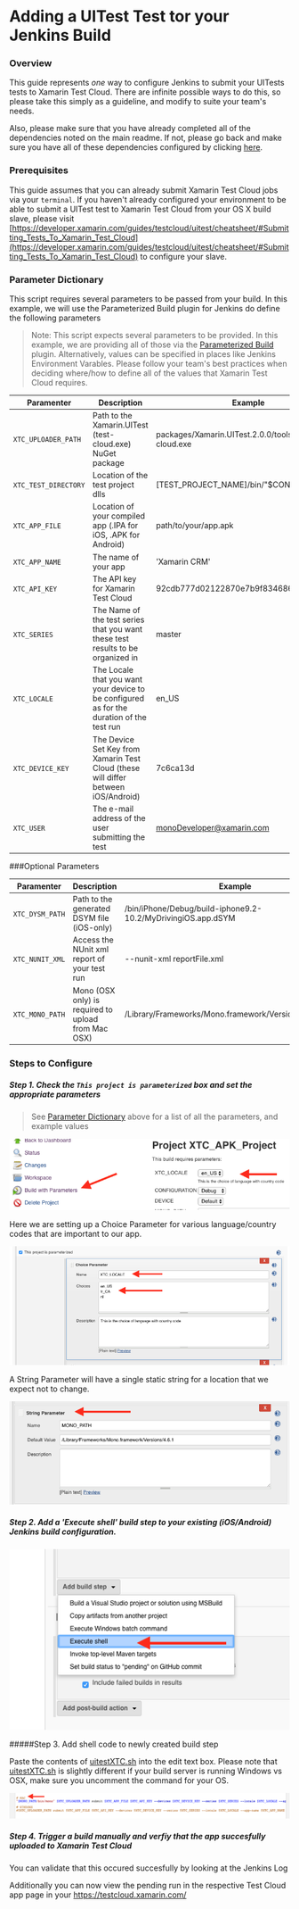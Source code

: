# Adding a UITest Test tor your Jenkins Build

### Overview

This guide represents _one_ way to configure Jenkins to submit your UITests tests to Xamarin Test Cloud.  There are infinite possible ways to do this, so please take this simply as a guideline, and modify to suite your team's needs.

Also, please make sure that you have already completed all of the dependencies noted on the main readme.  If not, please go back and make sure you have all of these dependencies configured by clicking [here](../README.md#notes).


### Prerequisites

This guide assumes that you can already submit Xamarin Test Cloud jobs via your `terminal`.  If you haven't already configured your environment to be able to submit a UITest test to Xamarin Test Cloud from your OS X build slave, please visit [https://developer.xamarin.com/guides/testcloud/uitest/cheatsheet/#Submitting_Tests_To_Xamarin_Test_Cloud](https://developer.xamarin.com/guides/testcloud/uitest/cheatsheet/#Submitting_Tests_To_Xamarin_Test_Cloud) to configure your slave. 

### Parameter Dictionary

This script requires several parameters to be passed from your build.  In this example, we will use the Parameterized Build plugin for Jenkins do define the following parameters

> Note: This script expects several parameters to be provided.  In this example, we are providing all of those via the [Parameterized Build](https://wiki.jenkins-ci.org/display/JENKINS/Parameterized+Build) plugin.  Alternatively, values can be specified in places like Jenkins Environment Varables.  Please follow your team's best practices when deciding where/how to define all of the values that Xamarin Test Cloud requires.

| Paramenter | Description | Example |
| --- | --- | --- |
| `XTC_UPLOADER_PATH` | Path to the Xamarin.UITest (test-cloud.exe) NuGet package | packages/Xamarin.UITest.2.0.0/tools/test-cloud.exe |
| `XTC_TEST_DIRECTORY` | Location of the test project dlls | [TEST_PROJECT_NAME]/bin/"$CONFIGURATION" |
| `XTC_APP_FILE` | Location of your compiled app (.IPA for iOS, .APK for Android) | path/to/your/app.apk
| `XTC_APP_NAME` | The name of your app| 'Xamarin CRM' |
| `XTC_API_KEY` | The API key for Xamarin Test Cloud | 92cdb777d02122870e7b9f834686fc44 | 
| `XTC_SERIES` | The Name of the test series that you want these test results to be organized in | master | 
| `XTC_LOCALE` | The Locale that you want your device to be configured as for the duration of the test run | en_US | 
| `XTC_DEVICE_KEY` | The Device Set Key from Xamarin Test Cloud (these will differ between iOS/Android) | 7c6ca13d | 
| `XTC_USER` | The e-mail address of the user submitting the test | monoDeveloper@xamarin.com | 
###Optional Parameters

| Paramenter | Description | Example |
| --- | --- | --- |
| `XTC_DYSM_PATH` | Path to the generated DSYM file (iOS-only) | /bin/iPhone/Debug/build-iphone9.2-10.2/MyDrivingiOS.app.dSYM |
| `XTC_NUNIT_XML` | Access the NUnit xml report of your test run  | --nunit-xml reportFile.xml |
| `XTC_MONO_PATH` | Mono (OSX only) is required to upload from Mac OSX) | /Library/Frameworks/Mono.framework/Versions/Current/bin 


### Steps to Configure

##### Step 1. Check the ```This project is parameterized``` box and set the appropriate parameters

> See [Parameter Dictionary](#parameter-dictionary) above for a list of all the parameters, and example values

![](img/buildWithParam.png?raw=true)

Here we are setting up a Choice Parameter for various language/country codes that are important to our app.

![](img/choiceParameter.png?raw=true)

A String Parameter will have a single static string for a location that we expect not to change. 

![](img/stringParam.png?raw=true)


##### Step 2. Add a 'Execute shell' build step to your existing (iOS/Android) Jenkins build configuration.

![](img/addBuildStep.png?raw=true)

#####Step 3. Add shell code to newly created build step

Paste the contents of [uitestXTC.sh](uitestXTC.sh) into the edit text box. Please note that [uitestXTC.sh](uitestXTC.sh) is slightly different if your build server is running Windows vs OSX, make sure you uncomment the command for your OS.

![](img/macVsWindows.png?raw=true)


##### Step 4. Trigger a build manually and verfiy that the app succesfully uploaded to Xamarin Test Cloud

You can validate that this occured succesfully by looking at the Jenkins Log

Additionally you can now view the pending run in the respective Test Cloud app page in your https://testcloud.xamarin.com/ 



















